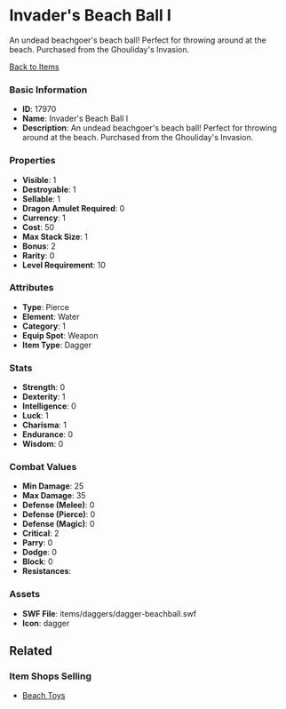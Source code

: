 # Invader's Beach Ball I

An undead beachgoer's beach ball! Perfect for throwing around at the beach. Purchased from the Ghouliday's Invasion.

[Back to Items](../items.md)

### Basic Information

- **ID**: 17970
- **Name**: Invader&#039;s Beach Ball I
- **Description**: An undead beachgoer&#039;s beach ball! Perfect for throwing around at the beach. Purchased from the Ghouliday&#039;s Invasion.

### Properties

- **Visible**: 1
- **Destroyable**: 1
- **Sellable**: 1
- **Dragon Amulet Required**: 0
- **Currency**: 1
- **Cost**: 50
- **Max Stack Size**: 1
- **Bonus**: 2
- **Rarity**: 0
- **Level Requirement**: 10

### Attributes

- **Type**: Pierce
- **Element**: Water
- **Category**: 1
- **Equip Spot**: Weapon
- **Item Type**: Dagger

### Stats

- **Strength**: 0
- **Dexterity**: 1
- **Intelligence**: 0
- **Luck**: 1
- **Charisma**: 1
- **Endurance**: 0
- **Wisdom**: 0

### Combat Values

- **Min Damage**: 25
- **Max Damage**: 35
- **Defense (Melee)**: 0
- **Defense (Pierce)**: 0
- **Defense (Magic)**: 0
- **Critical**: 2
- **Parry**: 0
- **Dodge**: 0
- **Block**: 0
- **Resistances**: 

### Assets

- **SWF File**: items/daggers/dagger-beachball.swf
- **Icon**: dagger

## Related

### Item Shops Selling

- [Beach Toys](../item-shops/586-beach-toys.md)

